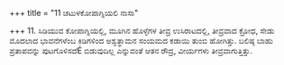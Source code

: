 +++
title = "11 ಚಟುಳಕೋಪಾಗ್ನಿಯಲಿ ನಾಸಾ"

+++
11. ಸಿಡಿಯುವ ಕೋಪಾಗ್ನಿಯಲ್ಲಿ, ಮೂಗಿನ ಹೊಳ್ಳೆಗಳ ತೀವ್ರ ಉಸಿರಾಟದಲ್ಲಿ, ತೀವ್ರವಾದ ಕ್ರೋಧ, ಸೇಡು ಮೊದಲಾದ ಭಾವನೆಗಳೆಂಬ ಕಿಡಿಗಳಿಂದ ಅಶ್ವತ್ಥಾಮನ  ಸಂಯಮದ ಕಡಾಯಿ ತುಂಬಿ ಹೋಗಿತ್ತು. ಬಲಿಷ್ಠ ಬಾಹು ಪ್ರತಾಪವನ್ನು ಪುಟಗೊಳಿಸದೆÉ ಬಿಡುವುದಿಲ್ಲ ಎನ್ನುವಂತೆ ಆತನ ರೌದ್ರ, ವೀರ್ಯಗಳು  ತೀವ್ರವಾಗುತ್ತಿತ್ತು.